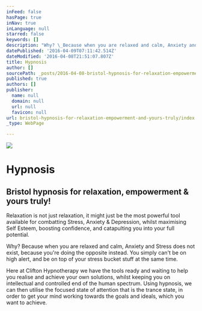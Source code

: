```yaml
---
inFeed: false
hasPage: true
inNav: true
inLanguage: null
starred: false
keywords: []
description: "Why? \_Because when you are relaxed and calm, Anxiety and Stress does not exist, because you're doing the opposite instead. \_You simply can't be on high alert, and be on top of your stress bucket stuff at the same time."
datePublished: '2016-04-09T07:11:42.514Z'
dateModified: '2016-04-08T21:51:07.807Z'
title: Hypnosis
author: []
sourcePath: _posts/2016-04-08-bristol-hypnosis-for-relaxation-empowerment-and-yours-truly.md
published: true
authors: []
publisher:
  name: null
  domain: null
  url: null
  favicon: null
url: bristol-hypnosis-for-relaxation-empowerment-and-yours-truly/index.html
_type: WebPage

---
```

![](https://the-grid-user-content.s3-us-west-2.amazonaws.com/79c393e2-d901-4d54-8a09-6883d0d7a31a.jpg)

# Hypnosis

## Bristol hypnosis for relaxation, empowerment & yours truly!

Relaxation is not just relaxation, it might just be the most powerful tool available for combatting Stress, Anxiety & Depression, whilst maximising Self Esteem, boosting confidence, and catapulting you into your full potential.

Why?  Because when you are relaxed and calm, Anxiety and Stress does not exist, because you're doing the opposite instead.  You simply can't be on high alert, and be on top of your stress bucket stuff at the same time.

Here at Clifton Hypnotherapy we have the tools ready and waiting to help you realise and achieve your own solutions, whilst keeping you on intellectual and controlled end of the human spectrum.  Using hypnosis, we can then utilise the focused state of attention that is the trance state, in order to get your mind working towards the goals and ideals, which you want to achieve.